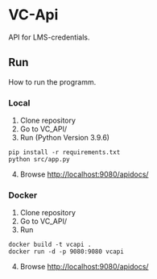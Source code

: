 # VC-Api

API for LMS-credentials.

## Run

How to run the programm.

### Local

1. Clone repository
2. Go to VC_API/
3. Run (Python Version 3.9.6)

```console
pip install -r requirements.txt
python src/app.py
```

4. Browse <http://localhost:9080/apidocs/>

### Docker

1. Clone repository
2. Go to VC_API/
3. Run

```console
docker build -t vcapi .
docker run -d -p 9080:9080 vcapi
```

4. Browse <http://localhost:9080/apidocs/>
